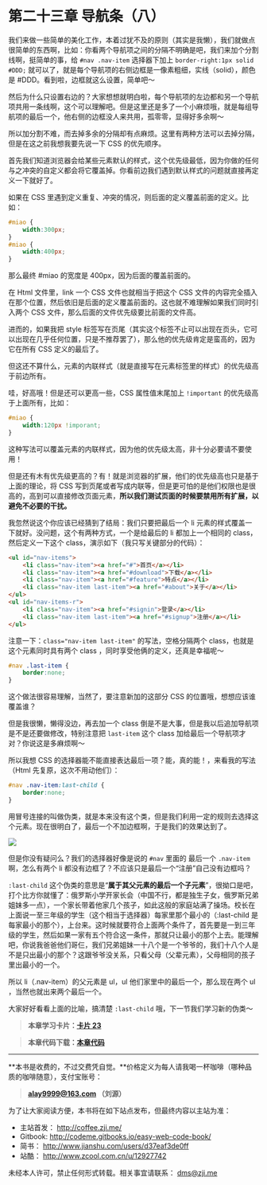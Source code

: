 第二十三章 导航条（八）
===

我们来做一些简单的美化工作，本着过犹不及的原则（其实是我懒），我们就做点很简单的东西啊，比如：你看两个导航项之间的分隔不明确是吧，我们来加个分割线啊，挺简单的事，给 `#nav .nav-item` 选择器下加上 `border-right:1px solid #DDD;` 就可以了，就是每个导航项的右侧边框是一像素粗细，实线（solid），颜色是 #DDD。看到啦，边框就这么设置，简单吧～

然后为什么只设置右边的？大家想想就明白啦，每个导航项的左边都和另一个导航项共用一条线啊，这个可以理解吧。但是这里还是多了一个小麻烦哦，就是每组导航项的最后一个，他右侧的边框没人来共用，孤零零，显得好多余啊～

所以加分割不难，而去掉多余的分隔却有点麻烦。这里有两种方法可以去掉分隔，但是在这之前我想我要先说一下 CSS 的优先顺序。

首先我们知道浏览器会给某些元素默认的样式，这个优先级最低，因为你做的任何与之冲突的自定义都会将它覆盖掉。你看前边我们遇到默认样式的问题就直接再定义一下就好了。

如果在 CSS 里遇到定义重复、冲突的情况，则后面的定义覆盖前面的定义。比如：

```css
#miao {
	width:300px;
}
#miao {
	width:400px;
}
```

那么最终 #miao 的宽度是 400px，因为后面的覆盖前面的。

在 Html 文件里，link 一个 CSS 文件也就相当于把这个 CSS 文件的内容完全插入在那个位置，然后依旧是后面的定义覆盖前面的。这也就不难理解如果我们同时引入两个 CSS 文件，那么后面的文件优先级要比前面的文件高。

进而的，如果我把 style 标签写在页尾（其实这个标签不止可以出现在页头，它可以出现在几乎任何位置，只是不推荐罢了），那么他的优先级肯定是蛮高的，因为它在所有 CSS 定义的最后了。

但这还不算什么，元素的内联样式（就是直接写在元素标签里的样式）的优先级高于前边所有。

哇，好高哦！但是还可以更高一些，CSS 属性值末尾加上 `!important` 的优先级高于上面所有，比如：

```css
#miao {
	width:120px !imporant;
}
```

这种写法可以覆盖元素的内联样式，因为他的优先级太高，非十分必要请不要使用！

但是还有木有优先级更高的？有！就是浏览器的扩展，他们的优先级高也只是基于上面的理论，将 CSS 写到页尾或者写成内联等，但是更可怕的是他们权限也是很高的，高到可以直接修改页面元素，**所以我们测试页面的时候要禁用所有扩展，以避免不必要的干扰。**

我忽然说这个你应该已经猜到了结局：我们只要把最后一个 li 元素的样式覆盖一下就好。没问题，这个有两种方式，一个是给最后的 li 都加上一个相同的 class，然后定义一下这个 class，演示如下（我只写关键部分的代码）：

```html
<ul id="nav-items">
	<li class="nav-item"><a href="#">首页</a></li>
	<li class="nav-item"><a href="#download">下载</a></li>
	<li class="nav-item"><a href="#feature">特点</a></li>
	<li class="nav-item last-item"><a href="#about">关于</a></li>
</ul>
<ul id="nav-items-r">
	<li class="nav-item"><a href="#signin">登录</a></li>
	<li class="nav-item last-item"><a href="#signup">注册</a></li>
</ul>
```

注意一下：`class="nav-item last-item"` 的写法，空格分隔两个 class，也就是这个元素同时具有两个 class ，同时享受他俩的定义，还真是幸福呢～

```css
#nav .last-item {
	border:none;
}
```

这个做法很容易理解，当然了，要注意新加的这部分 CSS 的位置哦，想想应该谁覆盖谁？

但是我很懒，懒得没边，再去加一个 class 倒是不是大事，但是我以后追加导航项是不是还要做修改，特别注意把 `last-item` 这个 class 加给最后一个导航项才对？你说这是多麻烦啊～

所以我想 CSS 的选择器能不能直接表达最后一项？能，真的能！，来看我的写法（Html 先复原，这次不用动他们）：

```css
#nav .nav-item:last-child {
	border:none;
}
```

用冒号连接的叫做伪类，就是本来没有这个类，但是我们利用一定的规则去选择这个元素。现在很明白了，最后一个不加边框啊，于是我们的效果达到了。

![](imgs/http://coffee.zji.me/23-1.png)

但是你没有疑问么？我们的选择器好像是说的 `#nav` 里面的 最后一个 `.nav-item` 啊，怎么有两个 li 都没有边框了？不应该只是最后一个“注册”自己没有边框吗？

`:last-child` 这个伪类的意思是“**属于其父元素的最后一个子元素**”，很拗口是吧，打个比方你就懂了：俄罗斯小学开家长会（中国不行，都是独生子女，俄罗斯兄弟姐妹多一点），一个家长带着他家几个孩子，如此这般的家庭站满了操场。校长在上面说一至三年级的学生（这个相当于选择器）每家里那个最小的（:last-child 是每家最小的那个），上台来。这时候就要符合上面两个条件了，首先要是一到三年级的学生，然后如果一家有五个符合这一条件，那就只让最小的那个上去。能理解吧，你说我爸爸他们哥仨，我们兄弟姐妹一十八个是一个爷爷的，我们十八个人是不是只出最小的那个？这跟爷爷没关系，只看父母（父辈元素），父母相同的孩子里出最小的一个。

所以 li（.nav-item）的父元素是 ul，ul 他们家里中的最后一个，那么现在两个 ul ，当然也就出来两个最后一个。

大家好好看看上面的比喻，搞清楚 `:last-child` 哦，下一节我们学习新的伪类～

> **本章学习卡片：[卡片 23](http://coffee.zji.me/card.html?name=chapter23)**

> **本章代码下载：[本章代码](http://coffee.zji.me/show-code/23.zip)**

---

**本书是收费的，不过交费凭自觉。**价格定义为每人请我喝一杯咖啡（哪种品质的咖啡随意），支付宝账号：

> **alay9999@163.com  （刘源）**

为了让大家阅读方便，本书将在如下站点发布，但最终内容以主站为准：

* 主站首发： http://coffee.zji.me/
* Gitbook: http://codeme.gitbooks.io/easy-web-code-book/
* 简书： http://www.jianshu.com/users/d37eaf3de0ff
* 站酷： http://www.zcool.com.cn/u/12927742

未经本人许可，禁止任何形式转载。相关事宜请联系： dms@zji.me